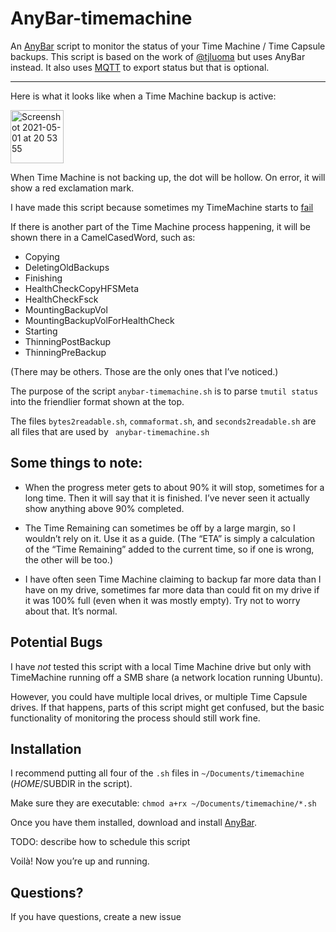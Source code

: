 # AnyBar-timemachine

An [AnyBar](https://github.com/tonsky/AnyBar) script to monitor the status of your Time Machine / Time Capsule backups. This script is based on the work of [@tjluoma](https://github.com/tjluoma/textbar-timemachine) but uses AnyBar instead. It also uses [MQTT](https://github.com/hivemq/mqtt-cli) to export status but that is optional. 

-----

Here is what it looks like when a Time Machine backup is active:

<img width="85" alt="Screenshot 2021-05-01 at 20 53 55" src="https://user-images.githubusercontent.com/10166350/116792179-5c5ce780-aabf-11eb-8f47-42cc7945f4e0.png">


When Time Machine is not backing up, the dot will be hollow. On error, it will show a red exclamation mark.

I have made this script because sometimes my TimeMachine starts to [fail](https://www.google.com/search?q=time+machine+already+in+use) 

If there is another part of the Time Machine process happening, it will be shown there in a CamelCasedWord, such as:

* Copying
* DeletingOldBackups
* Finishing
* HealthCheckCopyHFSMeta
* HealthCheckFsck
* MountingBackupVol
* MountingBackupVolForHealthCheck
* Starting
* ThinningPostBackup
* ThinningPreBackup

(There may be others. Those are the only ones that I’ve noticed.)



The purpose of the script `anybar-timemachine.sh` is to parse `tmutil status` into the friendlier format shown at the top.

The files `bytes2readable.sh`, `commaformat.sh`, and `seconds2readable.sh` are all files that are used by `
anybar-timemachine.sh`

## Some things to note:

- When the progress meter gets to about 90% it will stop, sometimes for a long time. Then it will say that it is finished. I’ve never seen it actually show anything above 90% completed.

- The Time Remaining can sometimes be off by a large margin, so I wouldn’t rely on it. Use it as a guide. (The “ETA” is simply a calculation of the “Time Remaining” added to the current time, so if one is wrong, the other will be too.)

- I have often seen Time Machine claiming to backup far more data than I have on my drive, sometimes far more data than could fit on my drive if it was 100% full (even when it was mostly empty). Try not to worry about that. It’s normal.

## Potential Bugs

I have _not_ tested this script with a local Time Machine drive but only with TimeMachine running off a SMB share (a network location running Ubuntu).

However, you could have multiple local drives, or multiple Time Capsule drives. If that happens, parts of this script might get confused, but the basic functionality of monitoring the process should still work fine.

## Installation

I recommend putting all four of the `.sh` files in `~/Documents/timemachine` ($HOME/$SUBDIR in the script).

Make sure they are executable: `chmod a+rx ~/Documents/timemachine/*.sh`

Once you have them installed, download and install [AnyBar](https://github.com/tonsky/AnyBar).

TODO: describe how to schedule this script

Voilà! Now you’re up and running.

## Questions?

If you have questions, create a new issue

